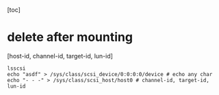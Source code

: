 [toc]

# delete after mounting

[host-id, channel-id, target-id, lun-id]
```shell
lsscsi
echo "asdf" > /sys/class/scsi_device/0:0:0:0/device # echo any char
echo "- - -" > /sys/class/scsi_host/host0 # channel-id, target-id, lun-id
```
